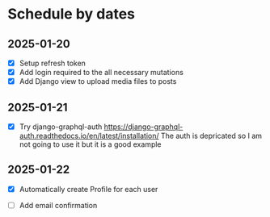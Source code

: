 # Schedule by dates

## 2025-01-20

- [x] Setup refresh token
- [x] Add login required to the all necessary mutations
- [x] Add Django view to upload media files to posts

## 2025-01-21
- [x] Try django-graphql-auth https://django-graphql-auth.readthedocs.io/en/latest/installation/
  The auth is depricated so I am not going to use it but it is a good example

## 2025-01-22
- [x] Automatically create Profile for each user
- [ ] Add email confirmation
  

